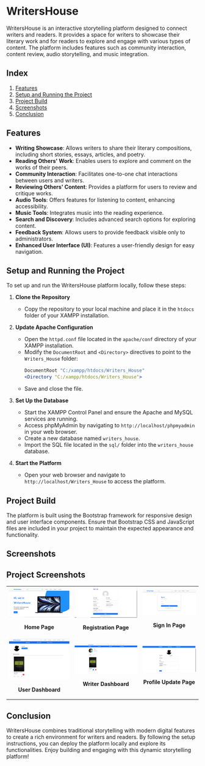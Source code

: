 # WritersHouse

WritersHouse is an interactive storytelling platform designed to connect writers and readers. It provides a space for writers to showcase their literary work and for readers to explore and engage with various types of content. The platform includes features such as community interaction, content review, audio storytelling, and music integration.

## Index

1. [Features](#features)
2. [Setup and Running the Project](#setup-and-running-the-project)
3. [Project Build](#project-build)
4. [Screenshots](#screenshots)
5. [Conclusion](#conclusion)

## Features

- **Writing Showcase**: Allows writers to share their literary compositions, including short stories, essays, articles, and poetry.
- **Reading Others' Work**: Enables users to explore and comment on the works of their peers.
- **Community Interaction**: Facilitates one-to-one chat interactions between users and writers.
- **Reviewing Others' Content**: Provides a platform for users to review and critique works.
- **Audio Tools**: Offers features for listening to content, enhancing accessibility.
- **Music Tools**: Integrates music into the reading experience.
- **Search and Discovery**: Includes advanced search options for exploring content.
- **Feedback System**: Allows users to provide feedback visible only to administrators.
- **Enhanced User Interface (UI)**: Features a user-friendly design for easy navigation.

## Setup and Running the Project

To set up and run the WritersHouse platform locally, follow these steps:

1. **Clone the Repository**
   - Copy the repository to your local machine and place it in the `htdocs` folder of your XAMPP installation.

2. **Update Apache Configuration**
   - Open the `httpd.conf` file located in the `apache/conf` directory of your XAMPP installation.
   - Modify the `DocumentRoot` and `<Directory>` directives to point to the `Writers_House` folder:
     ```apache
     DocumentRoot "C:/xampp/htdocs/Writers_House"
     <Directory "C:/xampp/htdocs/Writers_House">
     ```
   - Save and close the file.

3. **Set Up the Database**
   - Start the XAMPP Control Panel and ensure the Apache and MySQL services are running.
   - Access phpMyAdmin by navigating to `http://localhost/phpmyadmin` in your web browser.
   - Create a new database named `writers_house`.
   - Import the SQL file located in the `sql/` folder into the `writers_house` database.

4. **Start the Platform**
   - Open your web browser and navigate to `http://localhost/Writers_House` to access the platform.

## Project Build

The platform is built using the Bootstrap framework for responsive design and user interface components. Ensure that Bootstrap CSS and JavaScript files are included in your project to maintain the expected appearance and functionality.

## Screenshots
## Project Screenshots

<table style="border-collapse: collapse; border: none;">
  <tr style="background-color: transparent; border: none;">
    <td style="border: none;">
      <img src="./images/Homepage.png" alt="Home Page" width="350"/>
      <p align="center"><b>Home Page</b></p>
    </td>
    <td style="border: none;">
      <img src="./images/RegistrationPage.png" alt="Registration Page" width="350"/>
      <p align="center"><b>Registration Page</b></p>
    </td>
    <td style="border: none;">
      <img src="./images/LoginPage.png" alt="Sign In Page" width="350"/>
      <p align="center"><b>Sign In Page</b></p>
    </td>
  </tr>
  <tr style="background-color: transparent; border: none;">
    <td style="border: none;">
      <img src="./images/UserDashboard.png" alt="User Dashboard" width="350"/>
      <p align="center"><b>User Dashboard</b></p>
    </td>
    <td style="border: none;">
      <img src="./images/WritersDashboard.png" alt="Writer Dashboard" width="350"/>
      <p align="center"><b>Writer Dashboard</b></p>
    </td>
    <td style="border: none;">
      <img src="./images/UpdateProfile.png" alt="Profile Update Page" width="350"/>
      <p align="center"><b>Profile Update Page</b></p>
    </td>
  </tr>
</table>



## Conclusion

WritersHouse combines traditional storytelling with modern digital features to create a rich environment for writers and readers. By following the setup instructions, you can deploy the platform locally and explore its functionalities. Enjoy building and engaging with this dynamic storytelling platform!
